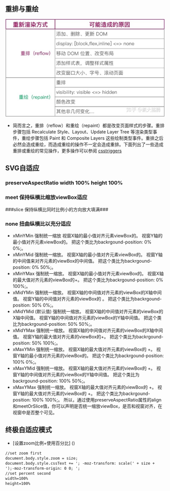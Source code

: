 ## 重排与重绘
![avatar](https://raw.githubusercontent.com/mouse123/my-tips/master/image/reflow%E3%80%81repaint.jpg)
- 简而言之，重排（reflow）和重绘（repaint）都是改变页面样式的步骤。重排步骤包括 Recalculate Style、Layout、Update Layer Tree 等渲染类型事件，重绘步骤包括 Paint 和 Composite Layers 这些绘制类型事件。重排之后必然会造成重绘，而造成重绘的操作不一定会造成重排。下面列出了一些造成重排或重绘的常见操作，更多操作可以参阅 [csstriggers](https://link.zhihu.com/?target=https%3A//csstriggers.com/)
## SVG自适应
### preserveAspectRatio width 100% height 100% 	
### meet 保持纵横比缩放viewBox适应
###slice  保持纵横比同时比例小的方向放大填满###
### none  扭曲纵横比以充分适应
- xMinYMin
强制统一缩放
视窗X轴的最小值对齐元素viewBox的<min-x>。
视窗Y轴的最小值对齐元素viewBox的<min-y>。
把这个类比为backrgound-position: 0% 0%;。
- xMinYMid
强制统一缩放。
视窗X轴的最小值对齐元素viewBox的<min-x>。
视窗Y轴的中间值来对齐元素的viewBox的中间值。
把这个类比为backrgound-position: 0% 50%;。
- xMinYMax
强制统一缩放。
视窗X轴的最小值对齐元素viewBox的<min-x>。
视窗X轴的最大值对齐元素的viewBox的<min-y>+<height>。
把这个类比为backrgound-position: 0% 100%;。
- xMidYMin
强制统一缩放。
视窗X轴的中间值对齐元素的viewBox的X轴中间值。
视窗Y轴的中间值对齐元素的viewBox的 <min-y>。
把这个类比为backrgound-position: 50% 0%;。
- xMidYMid (默认值)
强制统一缩放。
视窗X轴的中间值对齐元素的viewBox的X轴中间值。
视窗Y轴的中间值对齐元素的viewBox的Y轴中间值。
把这个类比为backrgound-position: 50% 50%;。
- xMidYMax
强制统一缩放。
视窗X轴的中间值对齐元素的viewBox的X轴中间值。
视窗Y轴的最大值对齐元素的viewBox的<min-y>+<height>。
把这个类比为backrgound-position: 50% 100%;。
- xMaxYMin
强制统一缩放。
视窗X轴的最大值对齐元素的viewBox的 <min-x>+<width>。
视窗Y轴的最小值对齐元素的viewBox的<min-y>。
把这个类比为backrgound-position: 100% 0%;。
- xMaxYMid
强制统一缩放。
视窗X轴的最大值对齐元素的viewBox的 <min-x>+<width>。
视窗Y轴的中间值对齐元素的viewBox的Y轴中间值。
把这个类比为backrgound-position: 100% 50%;。
- xMaxYMax
强制统一缩放。
视窗X轴的最大值对齐元素的viewBox的 <min-x>+<width>。
视窗Y轴的最大值对齐元素的viewBox的 <min-y>+<height>。
把这个类比为backrgound-position: 100% 100%;。
所以，通过使用preserveAspectRatio属性的align和meetOrSlice值，你可以声明是否统一缩放viewBox，是否和视窗对齐，在视窗中是否整个可见。

## 终极自适应模式
- [设置zoom比例+使用百分比] ()
```
//set zoom first
document.body.style.zoom = size;
document.body.style.cssText += '; -moz-transform: scale(' + size + ');-moz-transform-origin: 0 0; ';
//set percent second
width=100%
height=100%

```